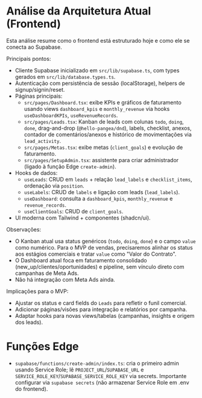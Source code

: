 # Análise da Arquitetura Atual (Frontend)

Esta análise resume como o frontend está estruturado hoje e como ele se conecta ao Supabase.

Principais pontos:
- Cliente Supabase inicializado em `src/lib/supabase.ts`, com types gerados em `src/lib/database.types.ts`.
- Autenticação com persistência de sessão (localStorage), helpers de signup/signin/reset.
- Páginas principais:
  - `src/pages/Dashboard.tsx`: exibe KPIs e gráficos de faturamento usando views `dashboard_kpis` e `monthly_revenue` via hooks `useDashboardKPIs`, `useRevenueRecords`.
  - `src/pages/Leads.tsx`: Kanban de leads com colunas `todo`, `doing`, `done`, drag-and-drop (`@hello-pangea/dnd`), labels, checklist, anexos, contador de comentários/anexos e histórico de movimentações via `lead_activity`.
  - `src/pages/Metas.tsx`: exibe metas (`client_goals`) e evolução de faturamento.
  - `src/pages/SetupAdmin.tsx`: assistente para criar administrador (ligado à função Edge `create-admin`).
- Hooks de dados:
  - `useLeads`: CRUD em `leads` + relação `lead_labels` e `checklist_items`, ordenação via `position`.
  - `useLabels`: CRUD de `labels` e ligação com leads (`lead_labels`).
  - `useDashboard`: consulta a `dashboard_kpis`, `monthly_revenue` e `revenue_records`.
  - `useClientGoals`: CRUD de `client_goals`.
- UI moderna com Tailwind + componentes (shadcn/ui).

Observações:
- O Kanban atual usa status genéricos (`todo`, `doing`, `done`) e o campo `value` como numérico. Para o MVP de vendas, precisaremos alinhar os status aos estágios comerciais e tratar `value` como "Valor do Contrato".
- O Dashboard atual foca em faturamento consolidado (new_up/clientes/oportunidades) e pipeline, sem vínculo direto com campanhas de Meta Ads.
- Não há integração com Meta Ads ainda.

Implicações para o MVP:
- Ajustar os status e card fields do `Leads` para refletir o funil comercial.
- Adicionar páginas/visões para integração e relatórios por campanha.
- Adaptar hooks para novas views/tabelas (campanhas, insights e origem dos leads).

# Funções Edge

- `supabase/functions/create-admin/index.ts`: cria o primeiro admin usando Service Role; lê `PROJECT_URL`/`SUPABASE_URL` e `SERVICE_ROLE_KEY`/`SUPABASE_SERVICE_ROLE_KEY` via secrets. Importante configurar via `supabase secrets` (não armazenar Service Role em .env do frontend).